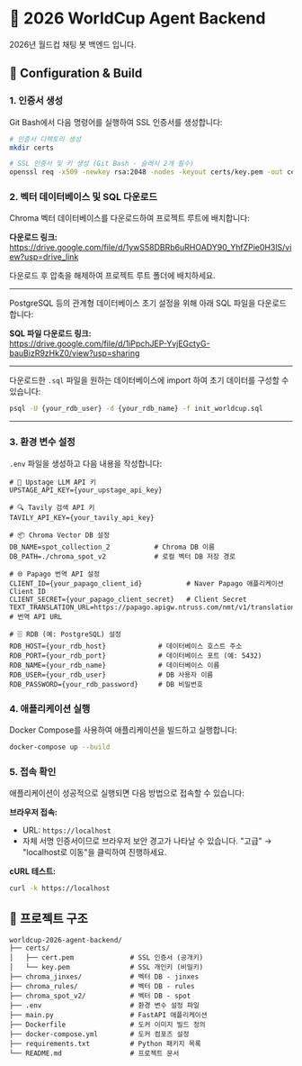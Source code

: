 # 🚀 2026 WorldCup Agent Backend

2026년 월드컵 채팅 봇 백엔드 입니다.

## 🔧 Configuration & Build

### 1. 인증서 생성

Git Bash에서 다음 명령어를 실행하여 SSL 인증서를 생성합니다:

```bash
# 인증서 디렉토리 생성
mkdir certs

# SSL 인증서 및 키 생성 (Git Bash - 슬래시 2개 필수)
openssl req -x509 -newkey rsa:2048 -nodes -keyout certs/key.pem -out certs/cert.pem -days 365 -subj "//CN=localhost"
```

### 2. 벡터 데이터베이스 및  SQL 다운로드

Chroma 벡터 데이터베이스를 다운로드하여 프로젝트 루트에 배치합니다:

**다운로드 링크:** https://drive.google.com/file/d/1ywS58DBRb6uRHOADY90_YhfZPie0H3lS/view?usp=drive_link

다운로드 후 압축을 해제하여 프로젝트 루트 폴더에 배치하세요.

---
PostgreSQL 등의 관계형 데이터베이스 초기 설정을 위해 아래 SQL 파일을 다운로드합니다:

**SQL 파일 다운로드 링크:**  
https://drive.google.com/file/d/1iPpchJEP-YvjEGctyG-bauBizR9zHkZ0/view?usp=sharing


---

다운로드한 `.sql` 파일을 원하는 데이터베이스에 import 하여 초기 데이터를 구성할 수 있습니다:

```bash
psql -U {your_rdb_user} -d {your_rdb_name} -f init_worldcup.sql
```
---

### 3. 환경 변수 설정

`.env` 파일을 생성하고 다음 내용을 작성합니다:

```env
# 🔑 Upstage LLM API 키
UPSTAGE_API_KEY={your_upstage_api_key}

# 🔍 Tavily 검색 API 키
TAVILY_API_KEY={your_tavily_api_key}

# 📦 Chroma Vector DB 설정
DB_NAME=spot_collection_2           # Chroma DB 이름
DB_PATH=./chroma_spot_v2            # 로컬 벡터 DB 저장 경로

# 🌐 Papago 번역 API 설정
CLIENT_ID={your_papago_client_id}           # Naver Papago 애플리케이션 Client ID
CLIENT_SECRET={your_papago_client_secret}   # Client Secret
TEXT_TRANSLATION_URL=https://papago.apigw.ntruss.com/nmt/v1/translation  # 번역 API URL

# 🗄️ RDB (예: PostgreSQL) 설정
RDB_HOST={your_rdb_host}             # 데이터베이스 호스트 주소
RDB_PORT={your_rdb_port}             # 데이터베이스 포트 (예: 5432)
RDB_NAME={your_rdb_name}             # 데이터베이스 이름
RDB_USER={your_rdb_user}             # DB 사용자 이름
RDB_PASSWORD={your_rdb_password}     # DB 비밀번호
```

### 4. 애플리케이션 실행

Docker Compose를 사용하여 애플리케이션을 빌드하고 실행합니다:

```bash
docker-compose up --build
```

### 5. 접속 확인

애플리케이션이 성공적으로 실행되면 다음 방법으로 접속할 수 있습니다:

**브라우저 접속:**
- URL: `https://localhost`
- 자체 서명 인증서이므로 브라우저 보안 경고가 나타날 수 있습니다. "고급" → "localhost로 이동"을 클릭하여 진행하세요.

**cURL 테스트:**
```bash
curl -k https://localhost
```

## 📁 프로젝트 구조

```
worldcup-2026-agent-backend/
├── certs/
│   ├── cert.pem              # SSL 인증서 (공개키)
│   └── key.pem               # SSL 개인키 (비밀키)
├── chroma_jinxes/            # 벡터 DB - jinxes
├── chroma_rules/             # 벡터 DB - rules
├── chroma_spot_v2/           # 벡터 DB - spot
├── .env                      # 환경 변수 설정 파일
├── main.py                   # FastAPI 애플리케이션
├── Dockerfile                # 도커 이미지 빌드 정의
├── docker-compose.yml        # 도커 컴포즈 설정
├── requirements.txt          # Python 패키지 목록
└── README.md                 # 프로젝트 문서
```